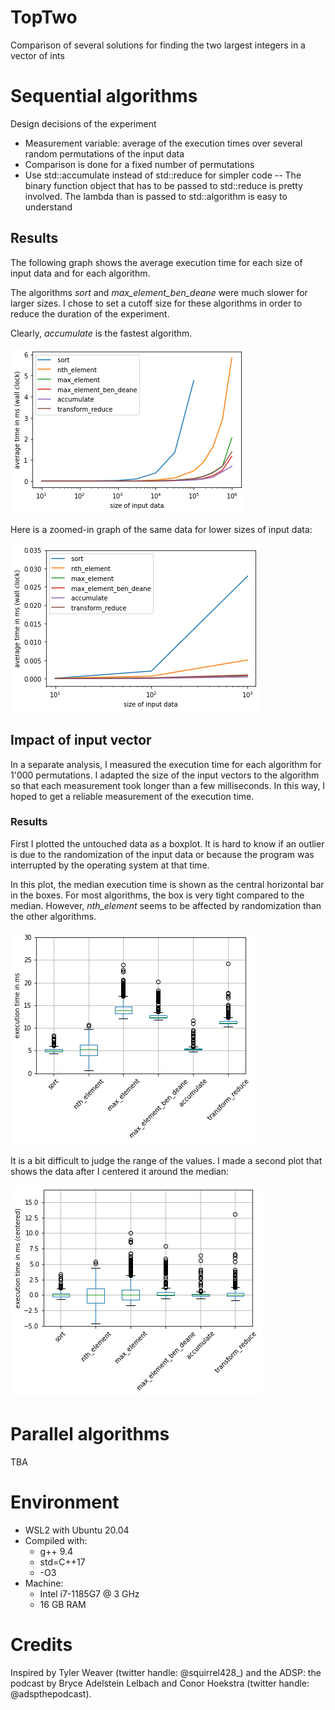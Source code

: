 # TopTwo
 Comparison of several solutions for finding the two largest integers in a vector of ints

# Sequential algorithms
Design decisions of the experiment

- Measurement variable: average of the execution times over several random permutations of the input data
- Comparison is done for a fixed number of permutations
- Use std::accumulate instead of std::reduce for simpler code
-- The binary function object that has to be passed to std::reduce is pretty involved. The lambda than is passed to std::algorithm is easy to understand

## Results
The following graph shows the average execution time for each size of input data and for each algorithm.

The algorithms _sort_ and _max\_element\_ben\_deane_ were much slower for larger sizes. I chose to set a cutoff size for these algorithms in order to reduce the duration of the experiment.

Clearly, _accumulate_ is the fastest algorithm.

![comparison_of_algorithms](results/comparison_of_algorithms.png)

Here is a zoomed-in graph of the same data for lower sizes of input data:

![comparison_of_algorithms_zoomed](results/comparison_of_algorithms_zoom.png)

## Impact of input vector
In a separate analysis, I measured the execution time for each algorithm for 1'000 permutations. I adapted the size of the input vectors to the algorithm so that each measurement took longer than a few milliseconds. In this way, I hoped to get a reliable measurement of the execution time.

### Results
First I plotted the untouched data as a boxplot. It is hard to know if an outlier is due to the randomization of the input data or because the program was interrupted by the operating system at that time.

In this plot, the median execution time is shown as the central horizontal bar in the boxes. For most algorithms, the box is very tight compared to the median. However, _nth\_element_ seems to be affected by randomization than the other algorithms.    

![analysis-timing-data](results/analysis-timing-data.png) 

It is a bit difficult to judge the range of the values. I made a second plot that shows the data after I centered it around the median:

![analysis-timing-data-centered](results/analysis-timing-data-centered.png) 

# Parallel algorithms
TBA

# Environment
- WSL2 with Ubuntu 20.04
- Compiled with:
    - g++ 9.4
    - std=C++17
    - -O3
- Machine:
    - Intel i7-1185G7 @ 3 GHz
    - 16 GB RAM

# Credits
Inspired by Tyler Weaver (twitter handle: @squirrel428_) and the ADSP: the podcast by Bryce Adelstein Lelbach and Conor Hoekstra (twitter handle: @adspthepodcast).
